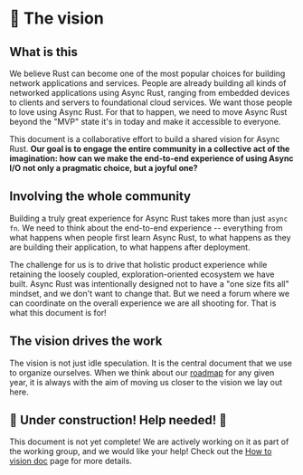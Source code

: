 # 🔮 The vision

## What is this

We believe Rust can become one of the most popular choices for building network applications and services. People are already building all kinds of networked applications using Async Rust, ranging from embedded devices to clients and servers to foundational cloud services. We want those people to love using Async Rust. For that to happen, we need to move Async Rust beyond the "MVP" state it's in today and make it accessible to everyone.

This document is a collaborative effort to build a shared vision for Async Rust. **Our goal is to engage the entire community in a collective act of the imagination: how can we make the end-to-end experience of using Async I/O not only a pragmatic choice, but a joyful one?**

## Involving the whole community

Building a truly great experience for Async Rust takes more than just `async fn`. We need to think about the end-to-end experience -- everything from what happens when people first learn Async Rust, to what happens as they are building their application, to what happens after deployment.

The challenge for us is to drive that holistic product experience while retaining the loosely coupled, exploration-oriented ecosystem we have built. Async Rust was intentionally designed not to have a "one size fits all" mindset, and we don't want to change that. But we need a forum where we can coordinate on the overall experience we are all shooting for. That is what this document is for!

## The vision drives the work

The vision is not just idle speculation. It is the central document that we use to organize ourselves. When we think about our [roadmap](./roadmap.md) for any given year, it is always with the aim of moving us closer to the vision we lay out here. 

[cc]: ./vision/charaters.md

## 🚧 Under construction! Help needed! 🚧

This document is not yet complete! We are actively working on it as part of the working group, and we would like your help! Check out the [How to vision doc](./vision/how_to_vision_doc.md) page for more details.
